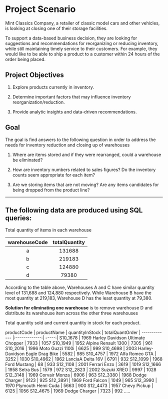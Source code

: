 # Project Scenario 

Mint Classics Company, a retailer of classic model cars and other vehicles, is looking at closing one of their storage facilities. 

To support a data-based business decision, they are looking for suggestions and recommendations for reorganizing or reducing inventory, while still maintaining timely service to their customers. For example, they would like to be able to ship a product to a customer within 24 hours of the order being placed.

## Project Objectives

1. Explore products currently in inventory.

2. Determine important factors that may influence inventory reorganization/reduction.

3. Provide analytic insights and data-driven recommendations.

## Goal

The goal is find answers to the following question in order to address the needs for inventory reduction and closing up of warehouses

1) Where are items stored and if they were rearranged, could a warehouse be eliminated?

2) How are inventory numbers related to sales figures? Do the inventory counts seem appropriate for each item?

3) Are we storing items that are not moving? Are any items candidates for being dropped from the product line?

-------------------------------------------------------------

## The following data are produced using SQL queries:

Total quantity of items in each warehouse

|  warehouseCode  |	totalQuantity |
|  :---------:    |  :--------:|
|  a		          |	131688 |
|  b		          |	219183 |
|  c		          |	124880 |
|  d		          |	79380  |

According to the table above, Warehouses A and C have similar quantity level of 131,688 and 124,880 respectively. 
While Warehouse B have the most quantity at 219,183, Warehouse D has the least quantity at 79,380.

**Solution for eliminating one warehouse** is to remove warehouse D and distribute its warehouse item across the other three warehouses

Total quantity sold and current quantity in stock for each product.

productCode	|	productName				                    |	quantityInStock	|	totalQuantOrder
| ------------- |:-------------:| -----:|
S10_1678    |	1969 Harley Davidson Ultimate Chopper	|	7933		|	1057
S10_1949	  |	1952 Alpine Renault 1300		          |	7305		|	961
S10_2016	  |	1996 Moto Guzzi 1100i			            |	6625		|	999
S10_4698	  |	2003 Harley-Davidson Eagle Drag Bike	|	5582		|	985
S10_4757	  |	1972 Alfa Romeo GTA			              |	3252		|	1030
S10_4962	  |	1962 LanciaA Delta 16V			          |	6791		|	932
S12_1099	  |	1968 Ford Mustang			                |	68		  |	933
S12_1108	  |	2001 Ferrari Enzo			                |	3619		|	1019
S12_1666	  |	1958 Setra Bus				                |	1579		|	972
S12_2823	  |	2002 Suzuki XREO			                |	9997		|	1028
S12_3148	  |	1969 Corvair Monza			              |	6906		|	963
S12_3380	  |	1968 Dodge Charger			              |	9123		|	925
S12_3891	  |	1969 Ford Falcon			                |	1049		|	965
S12_3990	  |	1970 Plymouth Hemi Cuda			          |	5663		|	900
S12_4473	  |	1957 Chevy Pickup			                |	6125		|	1056
S12_4675	  |	1969 Dodge Charger			              |	7323		|	992
..... 

